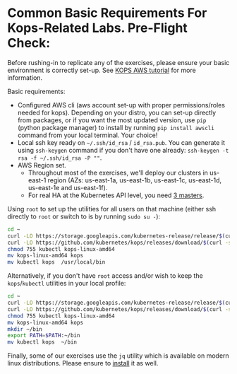 # Common Basic Requirements For Kops-Related Labs. Pre-Flight Check:

Before rushing-in to replicate any of the exercises, please ensure your basic environment is correctly set-up. See [KOPS AWS tutorial](../getting_started/aws.md) for more information.

Basic requirements:

- Configured AWS cli (aws account set-up with proper permissions/roles needed for kops). Depending on your distro, you can set-up directly from packages, or if you want the most updated version, use `pip` (python package manager) to install by running `pip install awscli` command from your local terminal. Your choice!
- Local ssh key ready on `~/.ssh/id_rsa` / `id_rsa.pub`. You can generate it using `ssh-keygen` command if you don't have one already: `ssh-keygen -t rsa -f ~/.ssh/id_rsa -P ""`.
- AWS Region set. 
  - Throughout most of the exercises, we'll deploy our clusters in us-east-1 region (AZs: us-east-1a, us-east-1b, us-east-1c, us-east-1d, us-east-1e and us-east-1f). 
  - For real HA at the Kubernetes API level, you need [3 masters](../operations/high_availability.md). 

Using `root` to set up the utilities for all users on that machine (either ssh directly to `root` or switch to is by running `sudo su -`):

```bash
cd ~
curl -LO https://storage.googleapis.com/kubernetes-release/release/$(curl -s https://storage.googleapis.com/kubernetes-release/release/stable.txt)/bin/linux/amd64/kubectl
curl -LO https://github.com/kubernetes/kops/releases/download/$(curl -s https://api.github.com/repos/kubernetes/kops/releases/latest | grep tag_name | cut -d '"' -f 4)/kops-linux-amd64
chmod 755 kubectl kops-linux-amd64
mv kops-linux-amd64 kops
mv kubectl kops  /usr/local/bin
```

Alternatively, if you don't have `root` access and/or wish to keep the `kops`/`kubectl` utilities in your local profile:

```bash
cd ~
curl -LO https://storage.googleapis.com/kubernetes-release/release/$(curl -s https://storage.googleapis.com/kubernetes-release/release/stable.txt)/bin/linux/amd64/kubectl
curl -LO https://github.com/kubernetes/kops/releases/download/$(curl -s https://api.github.com/repos/kubernetes/kops/releases/latest | grep tag_name | cut -d '"' -f 4)/kops-linux-amd64
chmod 755 kubectl kops-linux-amd64
mv kops-linux-amd64 kops
mkdir ~/bin
export PATH=$PATH:~/bin
mv kubectl kops  ~/bin
```

Finally, some of our exercises use the `jq` utility which is available on modern linux distributions. Please ensure to [install](https://stedolan.github.io/jq/download/) it as well.
